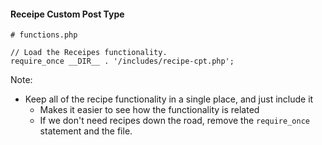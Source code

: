 #### Receipe Custom Post Type

```
# functions.php

// Load the Receipes functionality.
require_once __DIR__ . '/includes/recipe-cpt.php';
```
<!-- .element: class="fragment" -->

Note:

* Keep all of the recipe functionality in a single place, and just include it
    + Makes it easier to see how the functionality is related
    + If we don't need recipes down the road, remove the `require_once` statement and the file.
